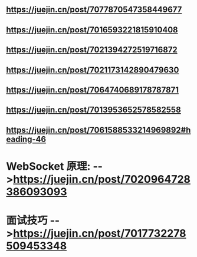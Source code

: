 
## https://juejin.cn/post/7077870547358449677

## https://juejin.cn/post/7016593221815910408

## https://juejin.cn/post/7021394272519716872

## https://juejin.cn/post/7021173142890479630

## https://juejin.cn/post/7064740689178787871

## https://juejin.cn/post/7013953652578582558

## https://juejin.cn/post/7061588533214969892#heading-46

# WebSocket 原理:   -->https://juejin.cn/post/7020964728386093093
# 面试技巧  -->https://juejin.cn/post/7017732278509453348
